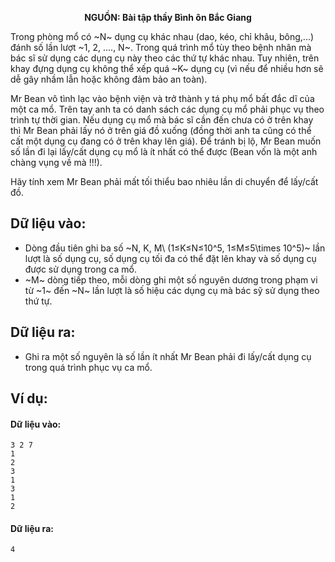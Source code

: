 **<center>NGUỒN: Bài tập thầy Bình ôn Bắc Giang</center>**

Trong phòng mổ có ~N~ dụng cụ khác nhau (dao, kéo, chỉ khâu, bông,...) đánh số lần lượt ~1, 2, ...., N~. Trong quá trình mổ tùy theo bệnh nhân mà bác sĩ sử dụng các dụng cụ này theo các thứ tự khác nhau. Tuy nhiên, trên khay đựng dụng cụ không thể xếp quá ~K~ dụng cụ (vì nếu để nhiều hơn sẽ dễ gây nhầm lẫn hoặc không đảm bảo an toàn).

Mr Bean vô tình lạc vào bệnh viện và trở thành y tá phụ mổ bất đắc dĩ của một ca mổ. Trên tay anh ta có danh sách các dụng cụ mổ phải phục vụ theo trình tự thời gian. Nếu dụng cụ mổ mà bác sĩ cần đến chưa có ở trên khay thì Mr Bean phải lấy nó ở trên giá đồ xuống (đồng thời anh ta cũng có thể cất một dụng cụ đang có ở trên khay lên giá). Để tránh bị lộ, Mr Bean muốn số lần đi lại lấy/cất dụng cụ mổ là ít nhất có thể được (Bean vốn là một anh chàng vụng về mà !!!).

Hãy tính xem Mr Bean phải mất tối thiểu bao nhiêu lần di chuyển để lấy/cất đồ.

## Dữ liệu vào:
- Dòng đầu tiên ghi ba số ~N, K, M\ (1≤K≤N≤10^5, 1≤M≤5\times 10^5)~ lần lượt là số dụng cụ, số dụng cụ tối đa có thể đặt lên khay và số dụng cụ được sử dụng trong ca mổ.
- ~M~ dòng tiếp theo, mỗi dòng ghi một số nguyên dương trong phạm vi từ ~1~ đến ~N~ lần lượt là số hiệu các dụng cụ mà bác sỹ sử dụng theo thứ tự.

## Dữ liệu ra:
- Ghi ra một số nguyên là số lần ít nhất Mr Bean phải đi lấy/cất dụng cụ trong quá trình phục vụ ca mổ.

## Ví dụ:
#### Dữ liệu vào:
```
3 2 7
1
2
3
1
3
1
2
```

#### Dữ liệu ra:
```
4
```